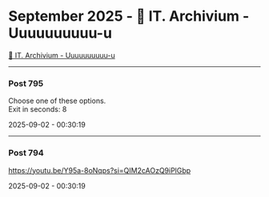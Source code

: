 # September 2025 - 🐊 IT. Archivium - Uuuuuuuuuu-u

[🐊 IT. Archivium - Uuuuuuuuuu-u](../../)



---

### Post 795




Choose one of these options. <br />Exit in seconds: 8


2025-09-02 - 00:30:19







---

### Post 794




<a href="https://youtu.be/Y95a-8oNqps?si=QIM2cAOzQ9iPlGbp">https://youtu.be/Y95a-8oNqps?si=QIM2cAOzQ9iPlGbp</a>


2025-09-02 - 00:30:19





